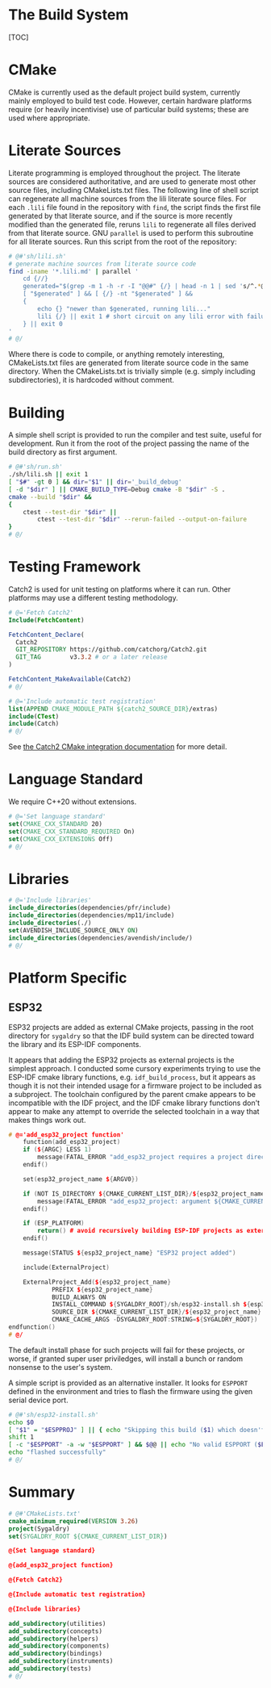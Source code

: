 # The Build System

[TOC]

# CMake

CMake is currently used as the default project build system, currently mainly
employed to build test code. However, certain hardware platforms require (or
heavily incentivise) use of particular build systems; these are used where
appropriate.

# Literate Sources

Literate programming is employed throughout the project. The literate sources
are considered authoritative, and are used to generate most other source files,
including CMakeLists.txt files. The following line of shell script can
regenerate all machine sources from the lili literate source files.
For each `.lili` file found in the repository with `find`, the script
finds the first file generated by that literate source, and if the source
is more recently modified than the generated file, reruns `lili` to
regenerate all files derived from that literate source. GNU `parallel` is
used to perform this subroutine for all literate sources.
Run this script from the root of the repository:

```sh
# @#'sh/lili.sh'
# generate machine sources from literate source code
find -iname '*.lili.md' | parallel '
    cd {//}
    generated="$(grep -m 1 -h -r -I "@@#" {/} | head -n 1 | sed 's/^.*@#.//' | sed 's/.$//')"
    [ "$generated" ] && [ {/} -nt "$generated" ] &&
    {
        echo {} "newer than $generated, running lili..."
        lili {/} || exit 1 # short circuit on any lili error with failure return code
    } || exit 0
'
# @/
```

Where there is code to compile, or anything remotely interesting,
CMakeLists.txt files are generated from literate source code in the same
directory. When the CMakeLists.txt is trivially simple (e.g. simply including
subdirectories), it is hardcoded without comment.

# Building

A simple shell script is provided to run the compiler and test suite, useful
for development. Run it from the root of the project passing the name of the
build directory as first argument.

```sh
# @#'sh/run.sh'
./sh/lili.sh || exit 1
[ "$#" -gt 0 ] && dir="$1" || dir='_build_debug'
[ -d "$dir" ] || CMAKE_BUILD_TYPE=Debug cmake -B "$dir" -S .
cmake --build "$dir" &&
{
    ctest --test-dir "$dir" ||
        ctest --test-dir "$dir" --rerun-failed --output-on-failure
}
# @/
```

# Testing Framework

Catch2 is used for unit testing on platforms where it can run. Other platforms
may use a different testing methodology.

```cmake
# @='Fetch Catch2'
Include(FetchContent)

FetchContent_Declare(
  Catch2
  GIT_REPOSITORY https://github.com/catchorg/Catch2.git
  GIT_TAG        v3.3.2 # or a later release
)

FetchContent_MakeAvailable(Catch2)
# @/

# @='Include automatic test registration'
list(APPEND CMAKE_MODULE_PATH ${catch2_SOURCE_DIR}/extras)
include(CTest)
include(Catch)
# @/
```

See [the Catch2 CMake integration documentation](https://github.com/catchorg/Catch2/blob/devel/docs/cmake-integration.md#top) for more detail.

# Language Standard

We require C++20 without extensions.

```cmake
# @='Set language standard'
set(CMAKE_CXX_STANDARD 20)
set(CMAKE_CXX_STANDARD_REQUIRED On)
set(CMAKE_CXX_EXTENSIONS Off)
# @/
```

# Libraries

```cmake
# @='Include libraries'
include_directories(dependencies/pfr/include)
include_directories(dependencies/mp11/include)
include_directories(./)
set(AVENDISH_INCLUDE_SOURCE_ONLY ON)
include_directories(dependencies/avendish/include/)
# @/
```

# Platform Specific

## ESP32

ESP32 projects are added as external CMake projects, passing in the root
directory for `sygaldry` so that the IDF build system can be directed toward
the library and its ESP-IDF components.

It appears that adding the ESP32 projects as external projects is the simplest
approach. I conducted some cursory experiments trying to use the ESP-IDF cmake
library functions, e.g. `idf_build_process`, but it appears as though it is not
their intended usage for a firmware project to be included as a subproject. The
toolchain configured by the parent cmake appears to be incompatible with the
IDF project, and the IDF cmake library functions don't appear to make any
attempt to override the selected toolchain in a way that makes things work out.

```cpp
# @='add_esp32_project function'
    function(add_esp32_project)
    if (${ARGC} LESS 1)
        message(FATAL_ERROR "add_esp32_project requires a project directory")
    endif()

    set(esp32_project_name ${ARGV0})

    if (NOT IS_DIRECTORY ${CMAKE_CURRENT_LIST_DIR}/${esp32_project_name})
        message(FATAL_ERROR "add_esp32_project: argument ${CMAKE_CURRENT_LIST_DIR}/${esp32_project_name} is not a valid directory")
    endif()

    if (ESP_PLATFORM)
        return() # avoid recursively building ESP-IDF projects as external projects of themselves
    endif()

    message(STATUS ${esp32_project_name} "ESP32 project added")

    include(ExternalProject)

    ExternalProject_Add(${esp32_project_name}
            PREFIX ${esp32_project_name}
            BUILD_ALWAYS ON
            INSTALL_COMMAND ${SYGALDRY_ROOT}/sh/esp32-install.sh ${esp32_project_name} make flash # TODO: determine generator
            SOURCE_DIR ${CMAKE_CURRENT_LIST_DIR}/${esp32_project_name}
            CMAKE_CACHE_ARGS -DSYGALDRY_ROOT:STRING=${SYGALDRY_ROOT})
endfunction()
# @/
```

The default install phase for such projects will fail for these projects, or
worse, if granted super user priviledges, will install a bunch or random
nonsense to the user's system.

A simple script is provided as an alternative installer. It looks for `ESPPORT`
defined in the environment and tries to flash the firmware using the given
serial device port.

```sh
# @#'sh/esp32-install.sh'
echo $0
[ "$1" = "$ESPPROJ" ] || { echo "Skipping this build ($1) which doesn't match ESPPROJ ($ESPPROJ)" ; exit ; }
shift 1
[ -c "$ESPPORT" -a -w "$ESPPORT" ] && $@@ || echo "No valid ESPPORT ($ESPPORT), skipping install"
echo "flashed successfully"
# @/
```

# Summary

```cmake
# @#'CMakeLists.txt'
cmake_minimum_required(VERSION 3.26)
project(Sygaldry)
set(SYGALDRY_ROOT ${CMAKE_CURRENT_LIST_DIR})

@{Set language standard}

@{add_esp32_project function}

@{Fetch Catch2}

@{Include automatic test registration}

@{Include libraries}

add_subdirectory(utilities)
add_subdirectory(concepts)
add_subdirectory(helpers)
add_subdirectory(components)
add_subdirectory(bindings)
add_subdirectory(instruments)
add_subdirectory(tests)
# @/
```
